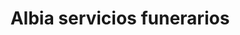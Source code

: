 ---
title: "Albia servicios funerarios"
url: /burgos/albia-servicios-funerarios/
shop: directores de funerarias
---